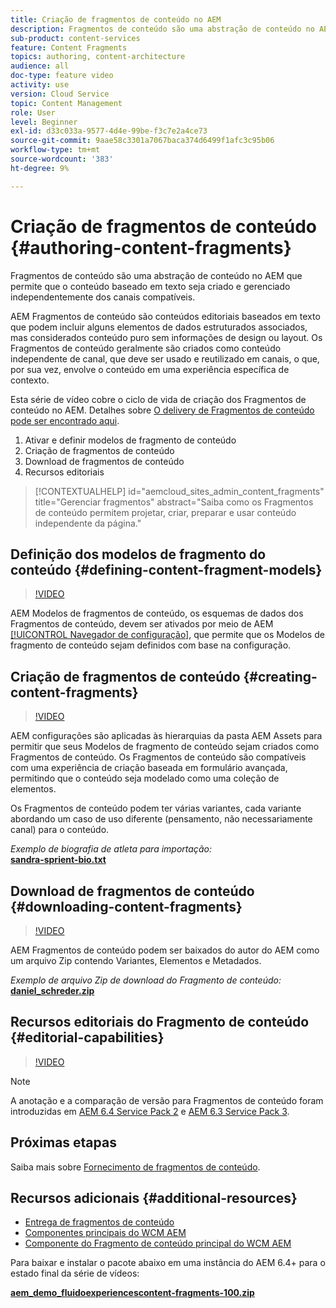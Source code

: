 ```yaml
---
title: Criação de fragmentos de conteúdo no AEM
description: Fragmentos de conteúdo são uma abstração de conteúdo no AEM que permite que o conteúdo baseado em texto seja criado e gerenciado independentemente dos canais compatíveis.
sub-product: content-services
feature: Content Fragments
topics: authoring, content-architecture
audience: all
doc-type: feature video
activity: use
version: Cloud Service
topic: Content Management
role: User
level: Beginner
exl-id: d33c033a-9577-4d4e-99be-f3c7e2a4ce73
source-git-commit: 9aae58c3301a7067baca374d6499f1afc3c95b06
workflow-type: tm+mt
source-wordcount: '383'
ht-degree: 9%

---
```


# Criação de fragmentos de conteúdo {#authoring-content-fragments}

Fragmentos de conteúdo são uma abstração de conteúdo no AEM que permite que o conteúdo baseado em texto seja criado e gerenciado independentemente dos canais compatíveis.

AEM Fragmentos de conteúdo são conteúdos editoriais baseados em texto que podem incluir alguns elementos de dados estruturados associados, mas considerados conteúdo puro sem informações de design ou layout. Os Fragmentos de conteúdo geralmente são criados como conteúdo independente de canal, que deve ser usado e reutilizado em canais, o que, por sua vez, envolve o conteúdo em uma experiência específica de contexto.

Esta série de vídeo cobre o ciclo de vida de criação dos Fragmentos de conteúdo no AEM. Detalhes sobre [O delivery de Fragmentos de conteúdo pode ser encontrado aqui](content-fragments-delivery-feature-video-use.md).

1. Ativar e definir modelos de fragmento de conteúdo
2. Criação de fragmentos de conteúdo
3. Download de fragmentos de conteúdo
4. Recursos editoriais

>[!CONTEXTUALHELP]
>id="aemcloud_sites_admin_content_fragments"
>title="Gerenciar fragmentos"
>abstract="Saiba como os Fragmentos de conteúdo permitem projetar, criar, preparar e usar conteúdo independente da página."

## Definição dos modelos de fragmento do conteúdo {#defining-content-fragment-models}

>[!VIDEO](https://video.tv.adobe.com/v/22452/?quality=12&learn=on)

AEM Modelos de fragmentos de conteúdo, os esquemas de dados dos Fragmentos de conteúdo, devem ser ativados por meio de AEM [[!UICONTROL Navegador de configuração]](https://experienceleague.adobe.com/docs/experience-manager-cloud-service/implementing/developing/configurations.html?lang=pt-BR), que permite que os Modelos de fragmento de conteúdo sejam definidos com base na configuração.

## Criação de fragmentos de conteúdo {#creating-content-fragments}

>[!VIDEO](https://video.tv.adobe.com/v/22451/?quality=12&learn=on)

AEM configurações são aplicadas às hierarquias da pasta AEM Assets para permitir que seus Modelos de fragmento de conteúdo sejam criados como Fragmentos de conteúdo. Os Fragmentos de conteúdo são compatíveis com uma experiência de criação baseada em formulário avançada, permitindo que o conteúdo seja modelado como uma coleção de elementos.

Os Fragmentos de conteúdo podem ter várias variantes, cada variante abordando um caso de uso diferente (pensamento, não necessariamente canal) para o conteúdo.

*Exemplo de biografia de atleta para importação:*\
**[sandra-sprient-bio.txt](assets/sandra-sprient-bio.txt)**

## Download de fragmentos de conteúdo {#downloading-content-fragments}

>[!VIDEO](https://video.tv.adobe.com/v/22450/?quality=12&learn=on)

AEM Fragmentos de conteúdo podem ser baixados do autor do AEM como um arquivo Zip contendo Variantes, Elementos e Metadados.

*Exemplo de arquivo Zip de download do Fragmento de conteúdo:*\
**[daniel_schreder.zip](assets/daniel_schreder.zip)**

## Recursos editoriais do Fragmento de conteúdo {#editorial-capabilities}

>[!VIDEO](https://video.tv.adobe.com/v/25891/?quality=12&learn=on)

>[!NOTE]
>
> A anotação e a comparação de versão para Fragmentos de conteúdo foram introduzidas em [AEM 6.4 Service Pack 2](https://helpx.adobe.com/br/experience-manager/aem-releases-updates.html) e [AEM 6.3 Service Pack 3](https://helpx.adobe.com/br/experience-manager/6-3/release-notes/sp3-release-notes.html).

## Próximas etapas

Saiba mais sobre [Fornecimento de fragmentos de conteúdo](content-fragments-delivery-feature-video-use.md).

## Recursos adicionais {#additional-resources}

* [Entrega de fragmentos de conteúdo](content-fragments-delivery-feature-video-use.md)
* [Componentes principais do WCM AEM](https://experienceleague.adobe.com/docs/experience-manager-core-components/using/introduction.html?lang=pt-BR)
* [Componente do Fragmento de conteúdo principal do WCM AEM](https://experienceleague.adobe.com/docs/experience-manager-core-components/using/components/content-fragment-component.html?lang=pt-BR)

Para baixar e instalar o pacote abaixo em uma instância do AEM 6.4+ para o estado final da série de vídeos:

**[aem_demo_fluidoexperiencescontent-fragments-100.zip](assets/aem_demo_fluid-experiencescontent-fragments-100.zip)**
